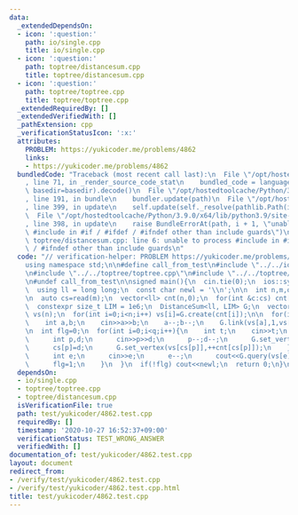 ```yaml
---
data:
  _extendedDependsOn:
  - icon: ':question:'
    path: io/single.cpp
    title: io/single.cpp
  - icon: ':question:'
    path: toptree/distancesum.cpp
    title: toptree/distancesum.cpp
  - icon: ':question:'
    path: toptree/toptree.cpp
    title: toptree/toptree.cpp
  _extendedRequiredBy: []
  _extendedVerifiedWith: []
  _pathExtension: cpp
  _verificationStatusIcon: ':x:'
  attributes:
    PROBLEM: https://yukicoder.me/problems/4862
    links:
    - https://yukicoder.me/problems/4862
  bundledCode: "Traceback (most recent call last):\n  File \"/opt/hostedtoolcache/Python/3.9.0/x64/lib/python3.9/site-packages/onlinejudge_verify/documentation/build.py\"\
    , line 71, in _render_source_code_stat\n    bundled_code = language.bundle(stat.path,\
    \ basedir=basedir).decode()\n  File \"/opt/hostedtoolcache/Python/3.9.0/x64/lib/python3.9/site-packages/onlinejudge_verify/languages/cplusplus.py\"\
    , line 191, in bundle\n    bundler.update(path)\n  File \"/opt/hostedtoolcache/Python/3.9.0/x64/lib/python3.9/site-packages/onlinejudge_verify/languages/cplusplus_bundle.py\"\
    , line 399, in update\n    self.update(self._resolve(pathlib.Path(included), included_from=path))\n\
    \  File \"/opt/hostedtoolcache/Python/3.9.0/x64/lib/python3.9/site-packages/onlinejudge_verify/languages/cplusplus_bundle.py\"\
    , line 398, in update\n    raise BundleErrorAt(path, i + 1, \"unable to process\
    \ #include in #if / #ifdef / #ifndef other than include guards\")\nonlinejudge_verify.languages.cplusplus_bundle.BundleErrorAt:\
    \ toptree/distancesum.cpp: line 6: unable to process #include in #if / #ifdef\
    \ / #ifndef other than include guards\n"
  code: "// verification-helper: PROBLEM https://yukicoder.me/problems/4862\n\n#include<bits/stdc++.h>\n\
    using namespace std;\n\n#define call_from_test\n#include \"../../io/single.cpp\"\
    \n#include \"../../toptree/toptree.cpp\"\n#include \"../../toptree/distancesum.cpp\"\
    \n#undef call_from_test\n\nsigned main(){\n  cin.tie(0);\n  ios::sync_with_stdio(0);\n\
    \  using ll = long long;\n  const char newl = '\\n';\n\n  int n,m,q;\n  cin>>n>>m>>q;\n\
    \n  auto cs=read(m);\n  vector<ll> cnt(n,0);\n  for(int &c:cs) cnt[--c]++;\n\n\
    \  constexpr size_t LIM = 1e6;\n  DistanceSum<ll, LIM> G;\n  vector<decltype(G)::Vertex*>\
    \ vs(n);\n  for(int i=0;i<n;i++) vs[i]=G.create(cnt[i]);\n\n  for(int i=1;i<n;i++){\n\
    \    int a,b;\n    cin>>a>>b;\n    a--;b--;\n    G.link(vs[a],1,vs[b]);\n  }\n\
    \n  int flg=0;\n  for(int i=0;i<q;i++){\n    int t;\n    cin>>t;\n    if(t==1){\n\
    \      int p,d;\n      cin>>p>>d;\n      p--;d--;\n      G.set_vertex(vs[cs[p]],--cnt[cs[p]]);\n\
    \      cs[p]=d;\n      G.set_vertex(vs[cs[p]],++cnt[cs[p]]);\n    }\n    if(t==2){\n\
    \      int e;\n      cin>>e;\n      e--;\n      cout<<G.query(vs[e])<<newl;\n\
    \      flg=1;\n    }\n  }\n  if(!flg) cout<<newl;\n  return 0;\n}\n"
  dependsOn:
  - io/single.cpp
  - toptree/toptree.cpp
  - toptree/distancesum.cpp
  isVerificationFile: true
  path: test/yukicoder/4862.test.cpp
  requiredBy: []
  timestamp: '2020-10-27 16:52:37+09:00'
  verificationStatus: TEST_WRONG_ANSWER
  verifiedWith: []
documentation_of: test/yukicoder/4862.test.cpp
layout: document
redirect_from:
- /verify/test/yukicoder/4862.test.cpp
- /verify/test/yukicoder/4862.test.cpp.html
title: test/yukicoder/4862.test.cpp
---
```

